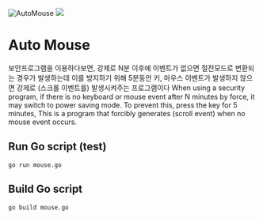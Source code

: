 ![AutoMouse](https://emojipedia-us.s3.dualstack.us-west-1.amazonaws.com/thumbs/120/microsoft/209/mouse-face_1f42d.png)
<img src="https://img.shields.io/badge/language-go-green?logo=go"/>

# Auto Mouse
보안프로그램을 이용하다보면, 강제로 N분 이후에 이벤트가 없으면 절전모드로 변환되는 경우가 발생하는데 이를 방지하기 위해 5분동안 키, 
마우스 이벤트가 발생하지 않으면 강제로 (스크롤 이벤트를) 발생시켜주는 프로그램이다
When using a security program, if there is no keyboard or mouse event after N minutes by force, it may switch to power saving mode.
To prevent this, press the key for 5 minutes, This is a program that forcibly generates (scroll event) when no mouse event occurs.

## Run Go script (test)
```
go run mouse.go
```

## Build Go script
```
go build mouse.go
```

